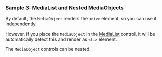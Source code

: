 ### Sample 3: MediaList and Nested MediaObjects

By default, the `MediaObject` renders the `<div>` element, so you can use it independently.

However, if you place the `MediaObject` in the [MediaList](/docs/controls/bootstrap/MediaList/{branch}) control, it will be automatically detect this and render as `<li>` element.

The `MediaObject` controls can be nested.